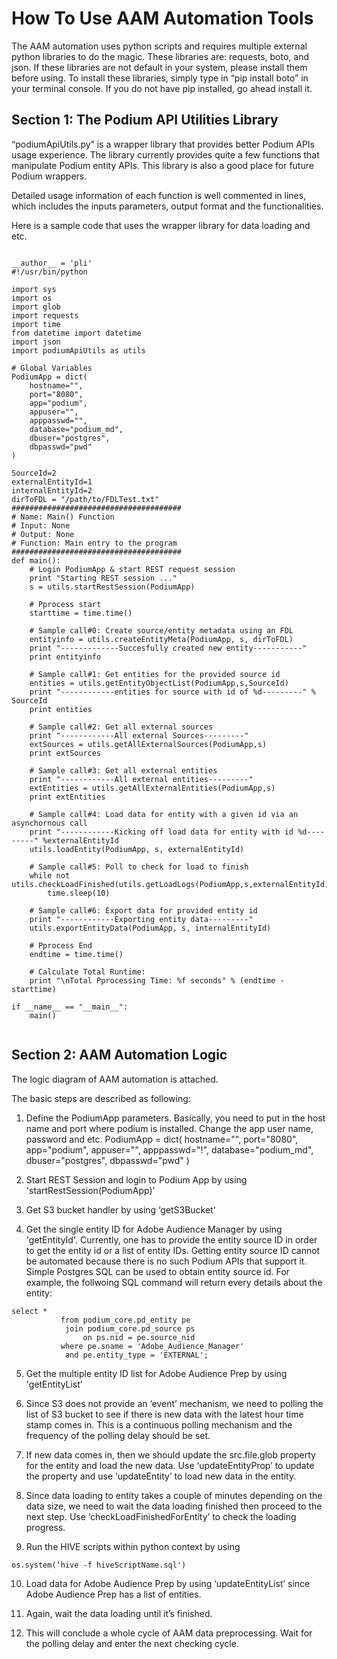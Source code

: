 # How To Use AAM Automation Tools

The AAM automation uses python scripts and requires multiple external 
python libraries to do the magic. These libraries are: requests, boto, 
and json. If these libraries are not default in your system, please 
install them before using. To install these libraries, simply type in 
“pip install boto” in your terminal console. If you do not have pip 
installed, go ahead install it.

## Section 1: The Podium API Utilities Library

“podiumApiUtils.py” is a wrapper library that provides better Podium 
APIs usage experience. The library currently provides quite a few 
functions that manipulate Podium entity APIs. This library is also 
a good place for future Podium wrappers. 

Detailed usage information of each function is well commented in lines, 
which includes the inputs parameters, output format and the functionalities. 

Here is a sample code that uses the wrapper library for data loading 
and etc. 

<pre><code>
__author__ = 'pli'
#!/usr/bin/python

import sys
import os
import glob
import requests
import time
from datetime import datetime
import json
import podiumApiUtils as utils

# Global Variables
PodiumApp = dict(
    hostname="<host>",
    port="8080",
    app="podium",
    appuser="<appuser>",
    apppasswd="<apppasswd>",
    database="podium_md",
    dbuser="postgres",
    dbpasswd="pwd"
)

SourceId=2
externalEntityId=1
internalEntityId=2
dirToFDL = "/path/to/FDLTest.txt"
######################################
# Name: Main() Function
# Input: None
# Output: None
# Function: Main entry to the program
######################################
def main():
    # Login PodiumApp & start REST request session
    print "Starting REST session ..."
    s = utils.startRestSession(PodiumApp)

    # Pprocess start
    starttime = time.time()

    # Sample call#0: Create source/entity metadata using an FDL
    entityinfo = utils.createEntityMeta(PodiumApp, s, dirToFDL)
    print "-------------Succesfully created new entity-----------"
    print entityinfo

    # Sample call#1: Get entities for the provided source id
    entities = utils.getEntityObjectList(PodiumApp,s,SourceId)
    print "------------entities for source with id of %d---------" % SourceId
    print entities

    # Sample call#2: Get all external sources
    print "------------All external Sources---------"
    extSources = utils.getAllExternalSources(PodiumApp,s)
    print extSources

    # Sample call#3: Get all external entities
    print "------------All external entities---------"
    extEntities = utils.getAllExternalEntities(PodiumApp,s)
    print extEntities

    # Sample call#4: Load data for entity with a given id via an asynchornous call
    print "------------Kicking off load data for entity with id %d---------" %externalEntityId
    utils.loadEntity(PodiumApp, s, externalEntityId)

    # Sample call#5: Poll to check for load to finish
    while not utils.checkLoadFinished(utils.getLoadLogs(PodiumApp,s,externalEntityId)):
        time.sleep(10)

    # Sample call#6: Export data for provided entity id
    print "------------Exporting entity data---------"
    utils.exportEntityData(PodiumApp, s, internalEntityId)

    # Pprocess End
    endtime = time.time()

    # Calculate Total Runtime:
    print "\nTotal Pprocessing Time: %f seconds" % (endtime - starttime)

if __name__ == "__main__":
    main()
    
</code></pre>


## Section 2: AAM Automation Logic

The logic diagram of AAM automation is attached. 

The basic steps are described as following:
1. Define the PodiumApp parameters. Basically, you need to put in the host name 
and port where podium is installed. Change the app user name, password and etc. 
PodiumApp = dict(
    hostname="<host>",
    port="8080",
    app="podium",
    appuser="<appuser>",
    apppasswd="<apppasswd>!",
    database="podium_md",
    dbuser="postgres",
    dbpasswd="pwd"
)

2. Start REST Session and login to Podium App by using 'startRestSession(PodiumApp)'

3. Get S3 bucket handler by using ‘getS3Bucket'

4. Get the single entity ID for Adobe Audience Manager by using 'getEntityId'. 
Currently, one has to provide the entity source ID in order to get the entity id 
or a list of entity IDs. Getting entity source ID cannot be automated because 
there is no such Podium APIs that support it. Simple Postgres SQL can be used 
to obtain entity source id. For example, the follwoing SQL command will return 
every details about the entity:
<pre><code>select *
           from podium_core.pd_entity pe  
           	join podium_core.pd_source ps 
           		on ps.nid = pe.source_nid 
           where pe.sname = 'Adobe_Audience_Manager' 
           	and pe.entity_type = 'EXTERNAL'; </code></pre>

5. Get the multiple entity ID list for Adobe Audience Prep by using 'getEntityList'
 
6. Since S3 does not provide an ‘event’ mechanism, we need to polling the list 
of S3 bucket to see if there is new data with the latest hour time stamp comes 
in. This is a continuous polling mechanism and the frequency of the polling delay 
should be set. 

7. If new data comes in, then we should update the src.file.glob property for the 
entity and load the new data. Use ‘updateEntityProp’ to update the property and 
use ‘updateEntity’ to load new data in the entity.

8. Since data loading to entity takes a couple of minutes depending on the data 
size, we need to wait the data loading finished then proceed to the next step. 
Use ‘checkLoadFinishedForEntity’ to check the loading progress.

9. Run the HIVE scripts within python context by using 
<pre><code>os.system(‘hive -f hiveScriptName.sql')</code></pre>

10. Load data for Adobe Audience Prep by using ‘updateEntityList’ since Adobe 
Audience Prep has a list of entities.

11. Again, wait the data loading until it’s finished. 

12. This will conclude a whole cycle of AAM data preprocessing. Wait for the 
polling delay and enter the next checking cycle. 

